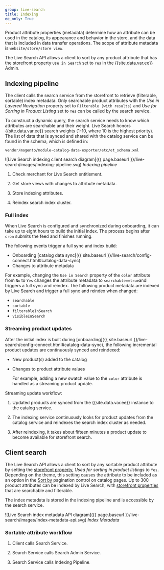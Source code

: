 ```yaml
---
group: live-search
title: Indexing
ee_only: True
---
```


Product attribute properties (metadata) determine how an attribute can be used in the catalog, its appearance and behavior in the store, and the data that is included in data transfer operations. The scope of attribute metadata is `website/store/store view`.

The Live Search API allows a client to sort by any product attribute that has the [storefront property](https://docs.magento.com/user-guide/stores/attributes-product.html) `Use in Search` set to `Yes` in the {{site.data.var.ee}} Admin.

## Indexing pipeline

The client calls the search service from the storefront to retrieve (filterable, sortable) index metadata. Only searchable product attributes with the _Use in Layered Navigation_ property set to `Filterable (with results)` and _Use for Sorting in Product Listing_ set to `Yes` can be called by the search service.

To construct a dynamic query, the search service needs to know which attributes are searchable and their weight. Live Search honors {{site.data.var.ee}} search weights (1-10, where 10 is the highest priority). The list of data that is synced and shared with the catalog service can be found in the schema, which is defined in:

`vendor/magento/module-catalog-data-exporter/etc/et_schema.xml`

![Live Search indexing client search diagram]({{ page.baseurl }}/live-search/images/indexing-pipeline.svg)
_Indexing pipeline_

1. Check merchant for Live Search entitlement.

1. Get store views with changes to attribute metadata.

1. Store indexing attributes.

1. Reindex search index cluster.

### Full index

When Live Search is configured and synchronized during onboarding, it can take up to eight hours to build the initial index. The process begins after `cron` submits the feed and finishes running.

The following events trigger a full sync and index build:

- Onboarding [catalog data sync]({{ site.baseurl }}/live-search/config-connect.html#catalog-data-sync)
- Changes to attribute metadata

For example, changing the `Use in Search` property of the `color` attribute from `No` to `Yes` changes the attribute metadata to `searchable==true`and triggers a full sync and reindex. The following product metadata are indexed by Live Search and trigger a full sync and reindex when changed:

- `searchable`
- `sortable`
- `filterableInSearch`
- `visibleInSearch`

### Streaming product updates

After the initial index is built during [onboarding]({{ site.baseurl }}/live-search/config-connect.html#catalog-data-sync), the following incremental product updates are continuously synced and reindexed:

- New product(s) added to the catalog
- Changes to product attribute values

  For example, adding a new swatch value to the `color` attribute is handled as a streaming product update.

Streaming update workflow:

1. Updated products are synced from the {{site.data.var.ee}} instance to the catalog service.

1. The indexing service continuously looks for product updates from the catalog service and reindexes the search index cluster as needed.

1. After reindexing, it takes about fifteen minutes a product update to become available for storefront search.

## Client search

The Live Search API allows a client to sort by any sortable product attribute by setting the [storefront property](https://docs-beta.magento.com/user-guide/stores/attributes-product.html), _Used for sorting in product listings_ to `Yes`. Depending on the theme, this setting causes the attribute to be included as an option in the [Sort by](https://docs-beta.magento.com/user-guide/catalog/navigation-pagination.html) pagination control on catalog pages. Up to 300 product attributes can be indexed by Live Search, with [storefront properties](https://docs-beta.magento.com/user-guide/stores/attributes-product.html) that are searchable and filterable.

The index metadata is stored in the indexing pipeline and is accessible by the search service.

![Live Search index metadata API diagram]({{ page.baseurl }}/live-search/images/index-metadata-api.svg)
_Index Metadata_

### Sortable attribute workflow

1. Client calls Search Service.

1. Search Service calls Search Admin Service.

1. Search Service calls Indexing Pipeline.
